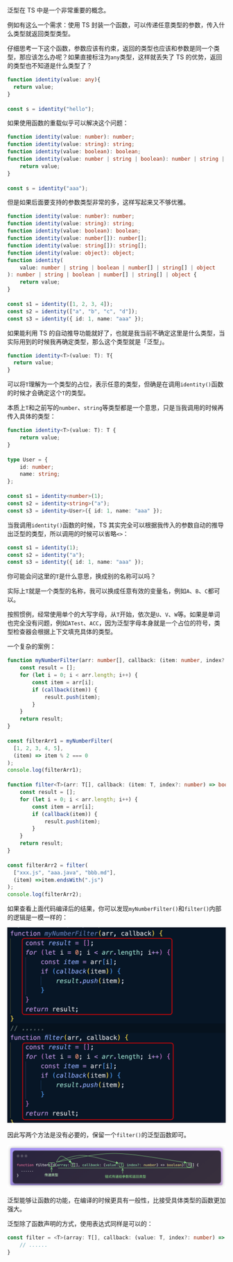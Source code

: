 泛型在 TS 中是一个非常重要的概念。

例如有这么一个需求：使用 TS 封装一个函数，可以传递任意类型的参数，传入什么类型就返回类型类型。

仔细思考一下这个函数，参数应该有约束，返回的类型也应该和参数是同一个类型，那应该怎么办呢？如果直接标注为`any`类型，这样就丢失了 TS 的优势，返回的类型也不知道是什么类型了？

```typescript
function identity(value: any){
  return value;
}

const s = identity("hello");
```

如果使用函数的重载似乎可以解决这个问题：

```typescript
function identity(value: number): number;
function identity(value: string): string;
function identity(value: boolean): boolean;
function identity(value: number | string | boolean): number | string | boolean {
    return value;
}

const s = identity("aaa");
```

但是如果后面要支持的参数类型非常的多，这样写起来又不够优雅。

```typescript
function identity(value: number): number;
function identity(value: string): string;
function identity(value: boolean): boolean;
function identity(value: number[]): number[];
function identity(value: string[]): string[];
function identity(value: object): object;
function identity(
    value: number | string | boolean | number[] | string[] | object
): number | string | boolean | number[] | string[] | object {
    return value;
}

const s1 = identity([1, 2, 3, 4]);
const s2 = identity(["a", "b", "c", "d"]);
const s3 = identity({ id: 1, name: "aaa" });
```



如果能利用 TS 的自动推导功能就好了，也就是我当前不确定这里是什么类型，当实际用到的时候我再确定类型，那么这个类型就是「泛型」。

```typescript
function identity<T>(value: T): T{ 
  return value;
}
```

可以将`T`理解为一个类型的占位，表示任意的类型，但确是在调用`identity()`函数的时候才会确定这个`T`的类型。

本质上`T`和之前写的`number`、`string`等类型都是一个意思，只是当我调用的时候再传入具体的类型：

```typescript
function identity<T>(value: T): T {
    return value;
}

type User = {
    id: number;
    name: string;
};

const s1 = identity<number>(1);
const s2 = identity<string>("a");
const s3 = identity<User>({ id: 1, name: "aaa" });
```

当我调用`identity()`函数的时候，TS 其实完全可以根据我传入的参数自动的推导出泛型的类型，所以调用的时候可以省略`<>`：

```typescript
const s1 = identity(1);
const s2 = identity("a");
const s3 = identity({ id: 1, name: "aaa" });
```



你可能会问这里的`T`是什么意思，换成别的名称可以吗？

实际上`T`就是一个类型的名称，我可以换成任意有效的变量名，例如`A`、`B`、`C`都可以。

按照惯例，经常使用单个的大写字母，从`T`开始，依次是`U`、`V`、`W`等。如果是单词也完全没有问题，例如`ATest`、`ACC`，因为泛型字母本身就是一个占位的符号，类型检查器会根据上下文填充具体的类型。



一个复杂的案例：

```typescript
function myNumberFilter(arr: number[], callback: (item: number, index?: number) => boolean): number[] {
    const result = [];
    for (let i = 0; i < arr.length; i++) {
        const item = arr[i];
        if (callback(item)) {
            result.push(item);
        }
    }
    return result;
}

const filterArr1 = myNumberFilter(
  [1, 2, 3, 4, 5], 
  (item) => item % 2 === 0
);
console.log(filterArr1);

function filter<T>(arr: T[], callback: (item: T, index?: number) => boolean): T[] {
    const result = [];
    for (let i = 0; i < arr.length; i++) {
        const item = arr[i];
        if (callback(item)) {
            result.push(item);
        }
    }
    return result;
}

const filterArr2 = filter(
  ["xxx.js", "aaa.java", "bbb.md"], 
  (item) =>item.endsWith(".js")
);
console.log(filterArr2);
```

如果查看上面代码编译后的结果，你可以发现`myNumberFilter()`和`filter()`内部的逻辑是一模一样的：

![](imgs/1733734772180-d8fafa43-5167-4d1a-bc57-87047b8da2ba.png)

因此写两个方法是没有必要的，保留一个`filter()`的泛型函数即可。

![](imgs/1733734898395-94f37c9b-9436-407c-895e-ebfffa1b16f1.png)

泛型能够让函数的功能，在编译的时候更具有一般性，比接受具体类型的函数更加强大。



泛型除了函数声明的方式，使用表达式同样是可以的：

```typescript
const filter = <T>(array: T[], callback: (value: T, index?: number) => boolean): T[] => { 
	// ......
}
```

